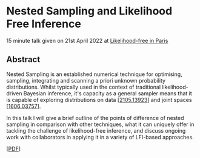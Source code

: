 # Nested Sampling and Likelihood Free Inference

15 minute talk given on 21st April 2022 at [Likelihood-free in Paris](https://indico.in2p3.fr/event/25496/)


## Abstract

Nested Sampling is an established numerical technique for optimising, sampling, integrating and scanning a priori unknown probability distributions. Whilst typically used in the context of traditional likelihood-driven Bayesian inference, it's capacity as a general sampler means that it is capable of exploring distributions on data [[2105.13923](https://arxiv.org/abs/2105.13923)] and joint spaces [[1606.03757](https://arxiv.org/abs/1606.03757)].  

In this talk I will give a brief outline of the points of difference of nested sampling in comparison with other techniques, what it can uniquely offer in tackling the challenge of likelihood-free inference, and discuss ongoing work with collaborators in applying it in a variety of LFI-based approaches.


[[PDF](https://github.com/williamjameshandley/talks/raw/paris_lfi_2022/will_handley_paris_lfi_2022.pdf)] 
 
